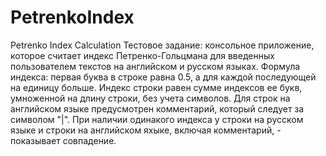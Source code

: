 # PetrenkoIndex
Petrenko Index Calculation
Тестовое задание: консольное приложение, которое считает индекс Петренко-Гольцмана для введенных пользователем текстов на английском и русском языках.
Формула индекса: первая буква в строке равна 0.5, а для каждой последующей на единицу больше. Индекс строки равен сумме индексов ее букв, умноженной на длину строки, без учета символов. Для строк на английском языке предусмотрен комментарий, который следует за символом "|".
При наличии одинакого индекса у строки на русском языке и строки на английском яхыке, включая комментарий, - показывает совпадение.
